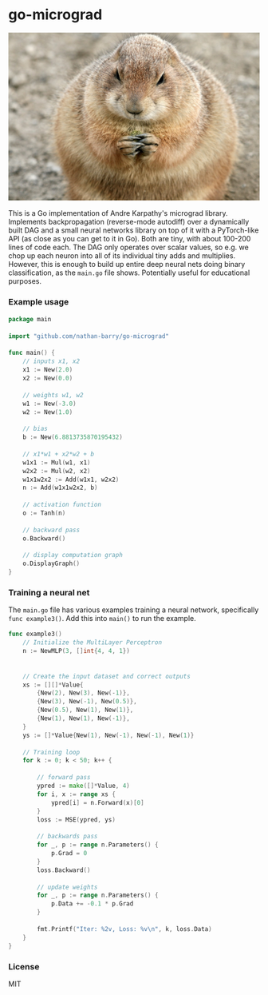 # go-micrograd

![gopher](gopher.jpg)

This is a Go implementation of Andre Karpathy's micrograd library. Implements backpropagation (reverse-mode autodiff) over a dynamically built DAG and a small neural networks library on top of it with a PyTorch-like API (as close as you can get to it in Go). Both are tiny, with about 100-200 lines of code each. The DAG only operates over scalar values, so e.g. we chop up each neuron into all of its individual tiny adds and multiplies. However, this is enough to build up entire deep neural nets doing binary classification, as the `main.go` file shows. Potentially useful for educational purposes.

### Example usage
```go
package main

import "github.com/nathan-barry/go-micrograd"

func main() {
    // inputs x1, x2
    x1 := New(2.0)
    x2 := New(0.0)

    // weights w1, w2
    w1 := New(-3.0)
    w2 := New(1.0)

    // bias
    b := New(6.8813735870195432)

    // x1*w1 + x2*w2 + b
    w1x1 := Mul(w1, x1)
    w2x2 := Mul(w2, x2)
    w1x1w2x2 := Add(w1x1, w2x2)
    n := Add(w1x1w2x2, b)

    // activation function
    o := Tanh(n)

    // backward pass
    o.Backward()

    // display computation graph
    o.DisplayGraph()
}
```

### Training a neural net

The `main.go` file has various examples training a neural network, specifically `func example3()`. Add this into `main()` to run the example.

```go
func example3()
    // Initialize the MultiLayer Perceptron
	n := NewMLP(3, []int{4, 4, 1})

    
    // Create the input dataset and correct outputs
	xs := [][]*Value{
		{New(2), New(3), New(-1)},
		{New(3), New(-1), New(0.5)},
		{New(0.5), New(1), New(1)},
		{New(1), New(1), New(-1)},
	}
	ys := []*Value{New(1), New(-1), New(-1), New(1)}

    // Training loop
	for k := 0; k < 50; k++ {

		// forward pass
		ypred := make([]*Value, 4)
		for i, x := range xs {
			ypred[i] = n.Forward(x)[0]
		}
		loss := MSE(ypred, ys)

		// backwards pass
		for _, p := range n.Parameters() {
			p.Grad = 0
		}
		loss.Backward()

		// update weights
		for _, p := range n.Parameters() {
			p.Data += -0.1 * p.Grad
		}

		fmt.Printf("Iter: %2v, Loss: %v\n", k, loss.Data)
	}
}
```

### License

MIT
